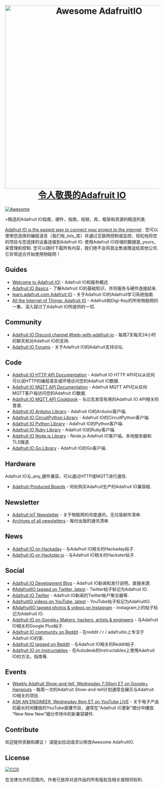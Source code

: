<div class="github-widget" data-repo="adafruit/awesome-adafruitio"></div>
<script async src="https://pagead2.googlesyndication.com/pagead/js/adsbygoogle.js"></script><ins class="adsbygoogle" style="display:block" data-ad-client="ca-pub-6890694312814945" data-ad-slot="5473692530" data-ad-format="auto"  data-full-width-responsive="true"></ins><script>(adsbygoogle = window.adsbygoogle || []).push({});</script>
<h1 align="center">
  <a href="http://io.adafruit.com">
  <img width="600" src="https://raw.githubusercontent.com/adafruit/awesome-adafruitio/master/awesome_io.png" alt="Awesome AdafruitIO"><br>令人敬畏的Adafruit IO
</h1>

[![Awesome](https://awesome.re/badge.svg)](https://awesome.re)

&gt;精选的Adafruit IO指南，硬件，指南，视频，库，框架和资源的精选列表.

[Adafruit IO is the easiest way to connect your project to the internet](http://io.adafruit.com) .  您可以使用您选择的编程语言（我们有_lots_库）并通过互联网控制或监控，轻松地将您的项目与您选择的设备连接到Adafruit IO.  使用Adafruit IO存储的数据是_yours_来管理和控制.  您可以随时下载所有内容，我们绝不会将其出售或赠送给其他公司.  它非常适合开始使用物联网！




## Guides

- [Welcome to Adafruit IO!](https://learn.adafruit.com/welcome-to-adafruit-io) -  Adafruit IO和服务概述.
- [Adafruit IO Basics](https://learn.adafruit.com/series/adafruit-io-basics) - 了解Adafruit IO的基础知识，并将服务与硬件连接起来.
- [learn.adafruit.com Adafruit IO](https://learn.adafruit.com/category/adafruit-io) - 关于Adafruit IO的Adafruit学习系统指南.
- [All the Internet of Things: Adafruit IO](https://learn.adafruit.com/all-the-internet-of-things-episode-four-adafruit-io) -  Adafruit和Digi-Key的所有物联网的一集，深入探讨了Adafruit IO所提供的一切.

## Community

- [Adafruit IO Discord channel #help-with-adafruit-io](https://discord.gg/EAeBY6x) - 每周7天每天24小时的聊天和对Adafruit IO的支持.
- [Adafruit IO Forums](https://forums.adafruit.com/viewforum.php?f=56) - 关于Adafruit IO的Adafruit支持论坛.

## Code

- [Adafruit IO HTTP API Documentation](https://io.adafruit.com/api/docs/#adafruit-io-http-api) -  Adafruit IO HTTP API可以从任何可以说HTTP的编程语言或环境访问您的Adafruit IO数据.
- [Adafruit IO MQTT API Documentation](https://io.adafruit.com/api/docs/mqtt.html#adafruit-io-mqtt-api) -  Adafruit MQTT API可从任何MQTT客户端访问您的Adafruit IO数据.
- [Adafruit IO MQTT API Cookbook](https://io.adafruit.com/api/docs/cookbook.html#adafruit-io-api-cookbook) - 与过去发现有用的Adafruit IO API相关的食谱.
- [Adafruit IO Arduino Library](https://github.com/adafruit/Adafruit_IO_Arduino) -  Adafruit IO的Arduino客户端.
- [Adafruit IO CircuitPython Library](https://github.com/adafruit/Adafruit_CircuitPython_AdafruitIO) -  Adafruit IO的CircuitPython客户端.
- [Adafruit IO Python Library](https://github.com/adafruit/Adafruit_IO_Python) -  Adafruit IO的Python客户端.
- [Adafruit IO Ruby Library](https://github.com/adafruit/io-client-ruby) -  Adafruit IO的Ruby客户端.
- [Adafruit IO Node.js Library](https://github.com/adafruit/adafruit-io-node) -  Node.js Adafruit IO客户端，本地服务器和TLS隧道.
- [Adafruit IO Go Library](https://github.com/adafruit/io-client-go) -  Adafruit IO的Go客户端.

## Hardware

Adafruit IO与_any_硬件兼容，可以通过HTTP或MQTT进行通信.

- [Adafruit-Produced Boards](https://www.adafruit.com/iot) - 何处购买Adafruit生产的Adafruit IO兼容板.


## Newsletter

- [Adafruit IoT Newsletter](https://www.adafruitdaily.com/) - 关于物联网的月度通讯，无垃圾邮件清单.
- [Archives of all newsletters](https://blog.adafruit.com/tag/iot-monthly) - 每份出版的通讯清单.

## News

- [Adafruit IO on Hackaday](https://hackaday.com/tag/adafruit-io) - 与Adafruit IO相关的Hackaday帖子.
- [Adafruit IO on Hackster.io](https://blog.hackster.io/search?q=adafruit_io) - 与Adafruit IO相关的Hackster帖子.

## Social

- [Adafruit IO Development Blog](https://io.adafruit.com/blog) -  Adafruit IO新闻和发行说明，直接来源.
- [#AdafruitIO tagged on Twitter, latest](https://twitter.com/search?f=tweets&vertical=default&q=%23AdafruitIO&src=tyah) -  Twitter帖子标记为Adafruit IO.
- [Adafruit IO Twitter](https://twitter.com/adafruitio) -  Adafruit IO新闻的Twitter帐户聚合器等.
- [AdafruitIO videos on YouTube, latest](https://www.youtube.com/results?sp=CAI%253D&search_query=adafruitio) -  YouTube帖子标记为AdafruitIO.
- [#AdafruitIO tagged photos & videos on Instagram](https://www.instagram.com/explore/tags/adafruitio) -  Instagram上的帖子标记为Adafruit IO.
- [Adafruit IO on Google+ Makers, hackers, artists & engineers](https://plus.google.com/u/0/communities/112845006884148391862/stream/470b18f9-8f51-45c6-8057-91ad72c35279) - 与Adafruit IO相关的Google Plus帖子.
- [Adafruit IO community on Reddit](https://www.reddit.com/r/adafruitio) - 在reddit / r / adafruitio上专注于Adafruit IO的家.
- [Adafruit IO tagged on Reddit](https://www.reddit.com/search?q=adafruit%20io&t=year) - 与Adafruit IO相关的Reddit帖子.
- [Adafruit IO on Instructables](https://www.instructables.com/howto/circuitpython) - 在Autodesk的Instructables上使用Adafruit IO的方法，指南等.


## Events

- [Weekly Adafruit Show-and-tell, Wednesday 7:30pm ET on Google+ Hangouts](https://plus.google.com/+adafruit) - 每周一次的Adafruit Show-and-tell计划通常会展示与Adafruit IO相关的项目.
- [ASK AN ENGINEER, Wednesday 8pm ET on YouTube LIVE](https://www.youtube.com/adafruit/live)   - 关于电子产品的最长时间播放的YouTube直播节目，通常在“Adafruit IO更新”细分中播放.  “New New New”细分市场中的新兼容硬件.

## Contribute

 欢迎提供贡献和建议！  请提出拉动请求以修改Awesome AdafruitIO.

## License

[![CC0](http://mirrors.creativecommons.org/presskit/buttons/88x31/svg/cc-zero.svg)](https://creativecommons.org/publicdomain/zero/1.0/)

在法律允许的范围内，作者已放弃对该作品的所有版权及相关或相邻权利.
